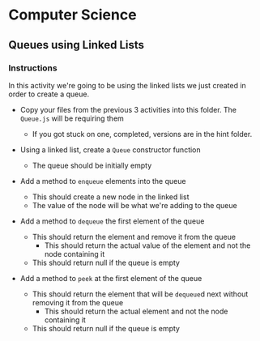 # Computer Science

## Queues using Linked Lists

### Instructions

In this activity we're going to be using the linked lists we just created in order to create a queue.

* Copy your files from the previous 3 activities into this folder. The `Queue.js` will be requiring them
    * If you got stuck on one, completed, versions are in the hint folder.

* Using a linked list, create a `Queue` constructor function
    * The queue should be initially empty

* Add a method to `enqueue` elements into the queue
    * This should create a new node in the linked list
    * The value of the node will be what we're adding to the queue

* Add a method to `dequeue` the first element of the queue
    * This should return the element and remove it from the queue
        * This should return the actual value of the element and not the node containing it
    * This should return null if the queue is empty
    
* Add a method to `peek` at the first element of the queue
    * This should return the element that will be `dequeue`d next without removing it from the queue
        * This should return the actual element and not the node containing it
    * This should return null if the queue is empty
